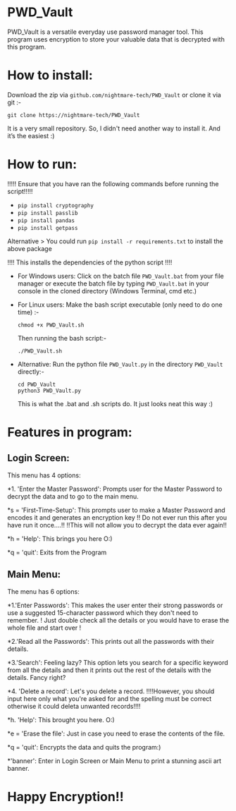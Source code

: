 # PWD_Vault

PWD_Vault is a versatile everyday use password manager tool.
This program uses encryption to store your valuable data that is decrypted with this program.

# How to install:
Download the zip via `github.com/nightmare-tech/PWD_Vault` or clone it via git :-
```
git clone https://nightmare-tech/PWD_Vault
```
    
   It is a very small repository. So, I didn't need another way to install it. And it’s the easiest :)


# How to run:
!!!!! Ensure that you have ran the following commands before running the script!!!!!
* `pip install cryptography`
* `pip install passlib`
* `pip install pandas`
* `pip install getpass`

Alternative >
You could run `pip install -r requirements.txt` to install the above package

!!!! This installs the dependencies of the python script !!!!

* For Windows users:
    Click on the batch file `PWD_Vault.bat` from your file manager or execute the batch file by typing
    `PWD_Vault.bat` in your console in the cloned directory (Windows Terminal, cmd etc.) 
    
* For Linux users:
    Make the bash script executable (only need to do one time) :-
    ```
    chmod +x PWD_Vault.sh
    ```
    Then running the bash script:-
    ```
    ./PWD_Vault.sh
    ```

* Alternative: 
  Run the python file `PWD_Vault.py` in the directory `PWD_Vault` directly:-
  ```
  cd PWD_Vault
  python3 PWD_Vault.py
  ```
    This is what the .bat and .sh scripts do. It just looks neat this way :)

# Features in program:
## Login Screen:
This menu has 4 options:

*1. 'Enter the Master Password':
    Prompts user for the Master Password to decrypt the data and to go to the main menu.

*s = 'First-Time-Setup':
    This prompts user to make a Master Password and encodes it and generates an encryption key
    !! Do not ever run this after you have run it once....!!
    !!This will not allow you to decrypt the data ever again!!

*h = 'Help':
    This brings you here O:)

*q = 'quit':
    Exits from the Program

## Main Menu:
The menu has 6 options:

*1.'Enter Passwords':
    This makes the user enter their strong passwords or use a suggested 15-character password which they don't need to remember.
    ! Just double check all the details or you would have to erase the whole file and start over !

*2.'Read all the Passwords':
    This prints out all the passwords with their details.

*3.'Search':
    Feeling lazy?
    This option lets you search for a specific keyword from all the details and then it prints out the rest of the details with the details. Fancy right?

*4. 'Delete a record':
    Let's you delete a record.
    !!!!However, you should input here only what you're asked for and the spelling must be correct otherwise it could deleta unwanted records!!!!

*h. 'Help':
    This brought you here. O:)

*e = 'Erase the file':
    Just in case you need to erase the contents of the file.

*q = 'quit':
    Encrypts the data and quits the program:)

*'banner': Enter in Login Screen or Main Menu to print a stunning ascii art banner.


# Happy Encryption!!

